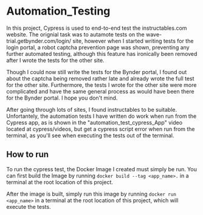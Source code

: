 # Automation_Testing
In this project, Cypress is used to end-to-end test the instructables.com website. The orignial task was to autamote tests on the wave-trial.getbynder.com/login/ site, however when I started writing tests for the login portal, a robot captcha prevention page was shown, preventing any further automated testing, although this feature has ironically been removed after I wrote the tests for the other site. 

Though I could now still write the tests for the Bynder portal, I found out about the captcha being removed rather late and already wrote the full test for the other site. Furthermore, the tests I wrote for the other site were more complicated and have the same general process as would have been there for the Bynder portal. I hope you don't mind.

After going through lots of sites, I found instructables to be suitable. Unfortantely, the automation tests I have written do work when run from the Cypress app, as is shown in the "automation_test_cypress_App" video located at cypress/videos, but get a cypress script error when run from the terminal, as you'll see when executing the tests out of the terminal.





## How to run
To run the cypress test, the Docker Image I created must simply be run. You can first build the Image by running 
		`docker build --tag <app_name>.`
		in a terminal at the root location of this project.
	
	
After the image is built, simply run this image by running 
		`docker run <app_name>`
		in a terminal at the root location of this project, which will execute the tests.


